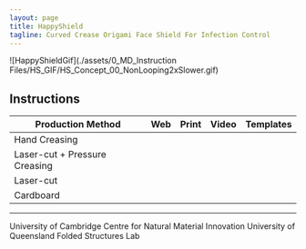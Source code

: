 ```yaml
---
layout: page
title: HappyShield
tagline: Curved Crease Origami Face Shield For Infection Control
---
```



![HappyShieldGif](./assets/0_MD_Instruction Files/HS_GIF/HS_Concept_00_NonLooping2xSlower.gif)

## Instructions

| Production Method                     | Web                                                                                                                    | Print | Video | Templates |
|---------------------------------------|------------------------------------------------------------------------------------------------------------------------|-------|-------|-----------|
| Hand Creasing | [<i class="em em-iphone" aria-role="presentation" aria-label="MOBILE PHONE"></i>](./hand-creasing/en/) |    <i class="em em-page_facing_up" aria-role="presentation" aria-label="PAGE FACING UP"></i>   |    <i class="em em-video_camera" aria-role="presentation" aria-label="VIDEO CAMERA"></i>   |       <i class="em em-triangular_ruler" aria-role="presentation" aria-label="TRIANGULAR RULER"></i>    |
| Laser-cut + Pressure Creasing          |                                                                                                                        |       |       |           |
| Laser-cut           |                                                                                                                        |       |       |           |
| Cardboard                       |                                                                                                                        |       |       |           |


---

University of Cambridge Centre for Natural Material Innovation
University of Queensland Folded Structures Lab